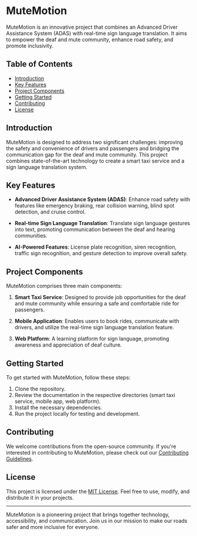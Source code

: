 # MuteMotion

MuteMotion is an innovative project that combines an Advanced Driver Assistance System (ADAS) with real-time sign language translation. It aims to empower the deaf and mute community, enhance road safety, and promote inclusivity.

## Table of Contents

- [Introduction](#introduction)
- [Key Features](#key-features)
- [Project Components](#project-components)
- [Getting Started](#getting-started)
- [Contributing](#contributing)
- [License](#license)

## Introduction

MuteMotion is designed to address two significant challenges: improving the safety and convenience of drivers and passengers and bridging the communication gap for the deaf and mute community. This project combines state-of-the-art technology to create a smart taxi service and a sign language translation system.

## Key Features

- **Advanced Driver Assistance System (ADAS)**: Enhance road safety with features like emergency braking, rear collision warning, blind spot detection, and cruise control.

- **Real-time Sign Language Translation**: Translate sign language gestures into text, promoting communication between the deaf and hearing communities.

- **AI-Powered Features**: License plate recognition, siren recognition, traffic sign recognition, and gesture detection to improve overall safety.

## Project Components

MuteMotion comprises three main components:

1. **Smart Taxi Service**: Designed to provide job opportunities for the deaf and mute community while ensuring a safe and comfortable ride for passengers.

2. **Mobile Application**: Enables users to book rides, communicate with drivers, and utilize the real-time sign language translation feature.

3. **Web Platform**: A learning platform for sign language, promoting awareness and appreciation of deaf culture.

## Getting Started

To get started with MuteMotion, follow these steps:

1. Clone the repository.
2. Review the documentation in the respective directories (smart taxi service, mobile app, web platform).
3. Install the necessary dependencies.
4. Run the project locally for testing and development.

## Contributing

We welcome contributions from the open-source community. If you're interested in contributing to MuteMotion, please check out our [Contributing Guidelines](CONTRIBUTING.md).

## License

This project is licensed under the [MIT License](LICENSE). Feel free to use, modify, and distribute it in your projects.

---

MuteMotion is a pioneering project that brings together technology, accessibility, and communication. Join us in our mission to make our roads safer and more inclusive for everyone.
